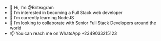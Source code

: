 - 👋 Hi, I’m @Britexgram
- 👀 I’m interested in becoming a Full Stack web developer
- 🌱 I’m currently learning NodeJS
- 💞️ I’m looking to collaborate with Senior Full Stack Developers around the world
- 📫 You can reach me on WhatsApp +2349033215123

<!---
Britexgram/Britexgram is a ✨ special ✨ repository because its `README.md` (this file) appears on your GitHub profile.
You can click the Preview link to take a look at your changes.
--->
